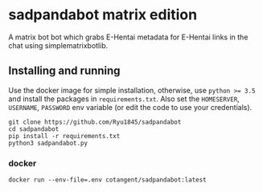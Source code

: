 # sadpandabot matrix edition

A matrix bot bot which grabs E-Hentai metadata for E-Hentai links in the chat using simplematrixbotlib.

## Installing and running

Use the docker image for simple installation, otherwise, use `python >= 3.5` and install the packages in `requirements.txt`. Also set the `HOMESERVER`, `USERNAME`, `PASSWORD` env variable (or edit the code to use your credentials).

```
git clone https://github.com/Ryu1845/sadpandabot
cd sadpandabot
pip install -r requirements.txt
python3 sadpandabot.py
```

### docker

```
docker run --env-file=.env cotangent/sadpandabot:latest
```
